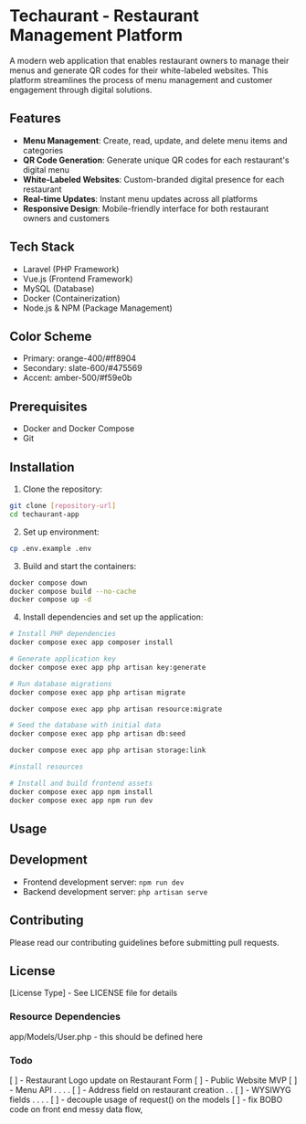 # Techaurant - Restaurant Management Platform

A modern web application that enables restaurant owners to manage their menus and generate QR codes for their white-labeled websites. This platform streamlines the process of menu management and customer engagement through digital solutions.

## Features

-   **Menu Management**: Create, read, update, and delete menu items and categories
-   **QR Code Generation**: Generate unique QR codes for each restaurant's digital menu
-   **White-Labeled Websites**: Custom-branded digital presence for each restaurant
-   **Real-time Updates**: Instant menu updates across all platforms
-   **Responsive Design**: Mobile-friendly interface for both restaurant owners and customers

## Tech Stack

-   Laravel (PHP Framework)
-   Vue.js (Frontend Framework)
-   MySQL (Database)
-   Docker (Containerization)
-   Node.js & NPM (Package Management)

## Color Scheme

-   Primary: orange-400/#ff8904
-   Secondary: slate-600/#475569
-   Accent: amber-500/#f59e0b

## Prerequisites

-   Docker and Docker Compose
-   Git

## Installation

1. Clone the repository:

```bash
git clone [repository-url]
cd techaurant-app
```

2. Set up environment:

```bash
cp .env.example .env
```

3. Build and start the containers:

```bash
docker compose down
docker compose build --no-cache
docker compose up -d
```

4. Install dependencies and set up the application:

```bash
# Install PHP dependencies
docker compose exec app composer install

# Generate application key
docker compose exec app php artisan key:generate

# Run database migrations
docker compose exec app php artisan migrate

docker compose exec app php artisan resource:migrate

# Seed the database with initial data
docker compose exec app php artisan db:seed

docker compose exec app php artisan storage:link

#install resources

# Install and build frontend assets
docker compose exec app npm install
docker compose exec app npm run dev
```

## Usage

## Development

-   Frontend development server: `npm run dev`
-   Backend development server: `php artisan serve`

## Contributing

Please read our contributing guidelines before submitting pull requests.

## License

[License Type] - See LICENSE file for details

### Resource Dependencies

app/Models/User.php - this should be defined here

### Todo

[ ] - Restaurant Logo update on Restaurant Form
[ ] - Public Website MVP
[ ] - Menu API
.
.
.
.
[ ] - Address field on restaurant creation
.
.
[ ] - WYSIWYG fields
.
.
.
.
[ ] - decouple usage of request() on the models
[ ] - fix BOBO code on front end messy data flow,
